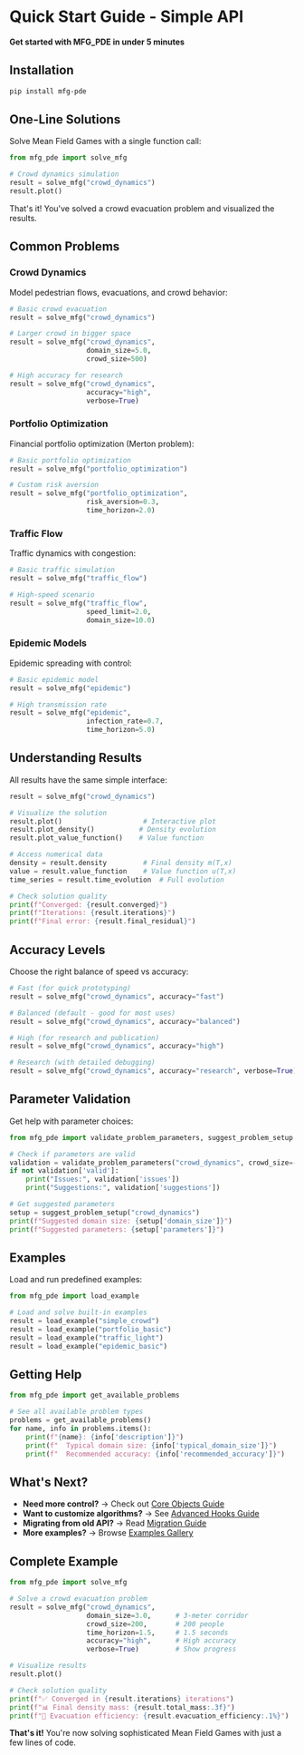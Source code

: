 # Quick Start Guide - Simple API

**Get started with MFG_PDE in under 5 minutes**

## Installation

```bash
pip install mfg-pde
```

## One-Line Solutions

Solve Mean Field Games with a single function call:

```python
from mfg_pde import solve_mfg

# Crowd dynamics simulation
result = solve_mfg("crowd_dynamics")
result.plot()
```

That's it! You've solved a crowd evacuation problem and visualized the results.

## Common Problems

### Crowd Dynamics
Model pedestrian flows, evacuations, and crowd behavior:

```python
# Basic crowd evacuation
result = solve_mfg("crowd_dynamics")

# Larger crowd in bigger space
result = solve_mfg("crowd_dynamics",
                   domain_size=5.0,
                   crowd_size=500)

# High accuracy for research
result = solve_mfg("crowd_dynamics",
                   accuracy="high",
                   verbose=True)
```

### Portfolio Optimization
Financial portfolio optimization (Merton problem):

```python
# Basic portfolio optimization
result = solve_mfg("portfolio_optimization")

# Custom risk aversion
result = solve_mfg("portfolio_optimization",
                   risk_aversion=0.3,
                   time_horizon=2.0)
```

### Traffic Flow
Traffic dynamics with congestion:

```python
# Basic traffic simulation
result = solve_mfg("traffic_flow")

# High-speed scenario
result = solve_mfg("traffic_flow",
                   speed_limit=2.0,
                   domain_size=10.0)
```

### Epidemic Models
Epidemic spreading with control:

```python
# Basic epidemic model
result = solve_mfg("epidemic")

# High transmission rate
result = solve_mfg("epidemic",
                   infection_rate=0.7,
                   time_horizon=5.0)
```

## Understanding Results

All results have the same simple interface:

```python
result = solve_mfg("crowd_dynamics")

# Visualize the solution
result.plot()                    # Interactive plot
result.plot_density()           # Density evolution
result.plot_value_function()    # Value function

# Access numerical data
density = result.density         # Final density m(T,x)
value = result.value_function    # Value function u(T,x)
time_series = result.time_evolution  # Full evolution

# Check solution quality
print(f"Converged: {result.converged}")
print(f"Iterations: {result.iterations}")
print(f"Final error: {result.final_residual}")
```

## Accuracy Levels

Choose the right balance of speed vs accuracy:

```python
# Fast (for quick prototyping)
result = solve_mfg("crowd_dynamics", accuracy="fast")

# Balanced (default - good for most uses)
result = solve_mfg("crowd_dynamics", accuracy="balanced")

# High (for research and publication)
result = solve_mfg("crowd_dynamics", accuracy="high")

# Research (with detailed debugging)
result = solve_mfg("crowd_dynamics", accuracy="research", verbose=True)
```

## Parameter Validation

Get help with parameter choices:

```python
from mfg_pde import validate_problem_parameters, suggest_problem_setup

# Check if parameters are valid
validation = validate_problem_parameters("crowd_dynamics", crowd_size=-10)
if not validation['valid']:
    print("Issues:", validation['issues'])
    print("Suggestions:", validation['suggestions'])

# Get suggested parameters
setup = suggest_problem_setup("crowd_dynamics")
print(f"Suggested domain size: {setup['domain_size']}")
print(f"Suggested parameters: {setup['parameters']}")
```

## Examples

Load and run predefined examples:

```python
from mfg_pde import load_example

# Load and solve built-in examples
result = load_example("simple_crowd")
result = load_example("portfolio_basic")
result = load_example("traffic_light")
result = load_example("epidemic_basic")
```

## Getting Help

```python
from mfg_pde import get_available_problems

# See all available problem types
problems = get_available_problems()
for name, info in problems.items():
    print(f"{name}: {info['description']}")
    print(f"  Typical domain size: {info['typical_domain_size']}")
    print(f"  Recommended accuracy: {info['recommended_accuracy']}")
```

## What's Next?

- **Need more control?** → Check out [Core Objects Guide](core_objects.md)
- **Want to customize algorithms?** → See [Advanced Hooks Guide](advanced_hooks.md)
- **Migrating from old API?** → Read [Migration Guide](migration.md)
- **More examples?** → Browse [Examples Gallery](../examples/)

## Complete Example

```python
from mfg_pde import solve_mfg

# Solve a crowd evacuation problem
result = solve_mfg("crowd_dynamics",
                   domain_size=3.0,      # 3-meter corridor
                   crowd_size=200,       # 200 people
                   time_horizon=1.5,     # 1.5 seconds
                   accuracy="high",      # High accuracy
                   verbose=True)         # Show progress

# Visualize results
result.plot()

# Check solution quality
print(f"✅ Converged in {result.iterations} iterations")
print(f"📊 Final density mass: {result.total_mass:.3f}")
print(f"🎯 Evacuation efficiency: {result.evacuation_efficiency:.1%}")
```

**That's it!** You're now solving sophisticated Mean Field Games with just a few lines of code.
